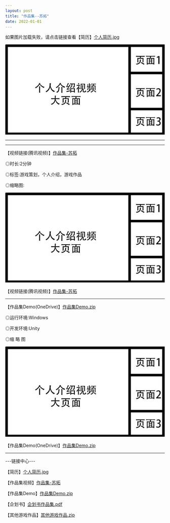 ```yaml
---
layout: post
title: "作品集--苏拓"
date: 2022-01-01
---
```

如果图片加载失败，请点击链接查看【简历】[个人简历.jpg](https://1drv.ms/b/s!Aj9fktzHJKNciN06rw5TyEamfuhR8g?e=3nODQ8)

![Image text](https://github.com/SotakuStudio/SotakuStudio.github.io/blob/main/chnblog/image/IntroductionPage.jpg?raw=true) 

********************************************************

********************************************************

【视频链接(腾讯视频)】[作品集-苏拓](https://v.qq.com/x/page/d3224z0fxsn.html)

◎时长:2分钟

◎标签:游戏策划，个人介绍，游戏作品

◎缩略图:

![Image text](https://github.com/SotakuStudio/SotakuStudio.github.io/blob/main/chnblog/image/IntroductionPage.jpg?raw=true)

【视频链接(腾讯视频)】[作品集-苏拓](https://v.qq.com/x/page/d3224z0fxsn.html)

********************************************************

【作品集Demo(OneDrive)】[作品集Demo.zip](https://v.qq.com/x/page/d3224z0fxsn.html)

◎运行环境:Windows

◎开发环境:Unity

◎缩 略 图

![Image text](https://github.com/SotakuStudio/SotakuStudio.github.io/blob/main/chnblog/image/IntroductionPage.jpg?raw=true)

【作品集Demo(OneDrive)】[作品集Demo.zip](https://v.qq.com/x/page/d3224z0fxsn.html)

********************************************************

---链接中心---

【简历】[个人简历.jpg](https://1drv.ms/b/s!Aj9fktzHJKNciN06rw5TyEamfuhR8g?e=3nODQ8)

【作品集视频】[作品集-苏拓](https://v.qq.com/x/page/d3224z0fxsn.html)

【作品集Demo】[作品集Demo.zip](https://v.qq.com/x/page/d3224z0fxsn.html)

【企划书】[企划书作品集.pdf](https://1drv.ms/b/s!Aj9fktzHJKNciN06rw5TyEamfuhR8g?e=3nODQ8)

【其他游戏作品】[其他游戏作品.zip](https://1drv.ms/b/s!Aj9fktzHJKNciN06rw5TyEamfuhR8g?e=3nODQ8)
